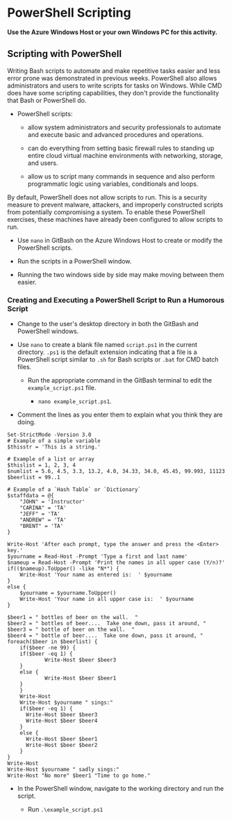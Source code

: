# PowerShell Scripting

**Use the Azure Windows Host or your own Windows PC for this activity.**

## Scripting with PowerShell

Writing Bash scripts to automate and make repetitive tasks easier and less error prone was demonstrated in previous weeks.  PowerShell also allows administrators and users to write scripts for tasks on Windows.  While CMD does have some scripting capabilities, they don't provide the functionality that Bash or PowerShell do.

- PowerShell scripts:

    - allow system administrators and security professionals to automate and execute basic and advanced procedures and operations.

    - can do everything from setting basic firewall rules to standing up entire cloud virtual machine environments with networking, storage, and users.

    - allow us to script many commands in sequence and also perform programmatic logic using variables, conditionals and loops.

By default, PowerShell does not allow scripts to run. This is a security measure to prevent malware, attackers, and improperly constructed scripts from potentially compromising a system.  To enable these PowerShell exercises, these machines have already been configured to allow scripts to run.

- Use `nano` in GitBash on the Azure Windows Host to create or modify the PowerShell scripts.

- Run the scripts in a PowerShell window.

- Running the two windows side by side may make moving between them easier.

### Creating and Executing a PowerShell Script to Run a Humorous Script

- Change to the user's desktop directory in both the GitBash and PowerShell windows.

- Use `nano` to create a blank file named `script.ps1` in the current directory.  `.ps1` is the default extension indicating that a file is a PowerShell script similar to `.sh` for Bash scripts or `.bat` for CMD batch files.

    - Run the appropriate command in the GitBash terminal to edit the `example_script.ps1` file.

        -  `nano example_script.ps1`.

- Comment the lines as you enter them to explain what you think they are doing.

```
Set-StrictMode -Version 3.0
# Example of a simple variable
$thisstr = 'This is a string.'

# Example of a list or array
$thislist = 1, 2, 3, 4
$numlist = 5.6, 4.5, 3.3, 13.2, 4.0, 34.33, 34.0, 45.45, 99.993, 11123
$beerlist = 99..1

# Example of a `Hash Table` or `Dictionary`
$staffdata = @{
    "JOHN" = 'Instructor'
    "CARINA" = 'TA'
    "JEFF" = 'TA'
    "ANDREW" = 'TA'
    "BRENT" = 'TA'
}

Write-Host 'After each prompt, type the answer and press the <Enter> key.'
$yourname = Read-Host -Prompt 'Type a first and last name'
$nameup = Read-Host -Prompt 'Print the names in all upper case (Y/n)?'
if(($nameup).ToUpper() -like "N*") {
    Write-Host 'Your name as entered is:  ' $yourname
}
else {
    $yourname = $yourname.ToUpper()
    Write-Host 'Your name in all upper case is:  ' $yourname
}

$beer1 = " bottles of beer on the wall.  "
$beer2 = " bottles of beer....  Take one down, pass it around, "
$beer3 = " bottle of beer on the wall.  "
$beer4 = " bottle of beer....  Take one down, pass it around, "
foreach($beer in $beerlist) {
    if($beer -ne 99) {
	if($beer -eq 1) {
            Write-Host $beer $beer3
	}
	else {
            Write-Host $beer $beer1
	}
    }
    Write-Host
    Write-Host $yourname " sings:"
    if($beer -eq 1) {
      Write-Host $beer $beer3
      Write-Host $beer $beer4
    }
    else {
      Write-Host $beer $beer1
      Write-Host $beer $beer2
    }
}
Write-Host
Write-Host $yourname " sadly sings:"
Write-Host "No more" $beer1 "Time to go home."
```

- In the PowerShell window, navigate to the working directory and run the script.

    - Run `.\example_script.ps1`
